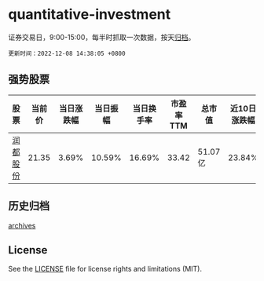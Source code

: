 # quantitative-investment

证券交易日，9:00-15:00，每半时抓取一次数据，按天[归档](archives)。

`更新时间：2022-12-08 14:38:05 +0800`

## 强势股票

|股票|当前价|当日涨跌幅|当日振幅|当日换手率|市盈率TTM|总市值|近10日涨跌幅|
|----|----|----|----|----|----|----|----|
|[润都股份](https://xueqiu.com/S/SZ002923)|21.35|3.69%|10.59%|16.69%|33.42|51.07亿|23.84%|

## 历史归档

[archives](archives)

## License

See the [LICENSE](LICENSE) file for license rights and limitations (MIT).